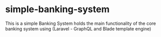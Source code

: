 # simple-banking-system
This is a simple Banking System holds the main functionality of the core banking system using (Laravel - GraphQL and Blade template engine)
